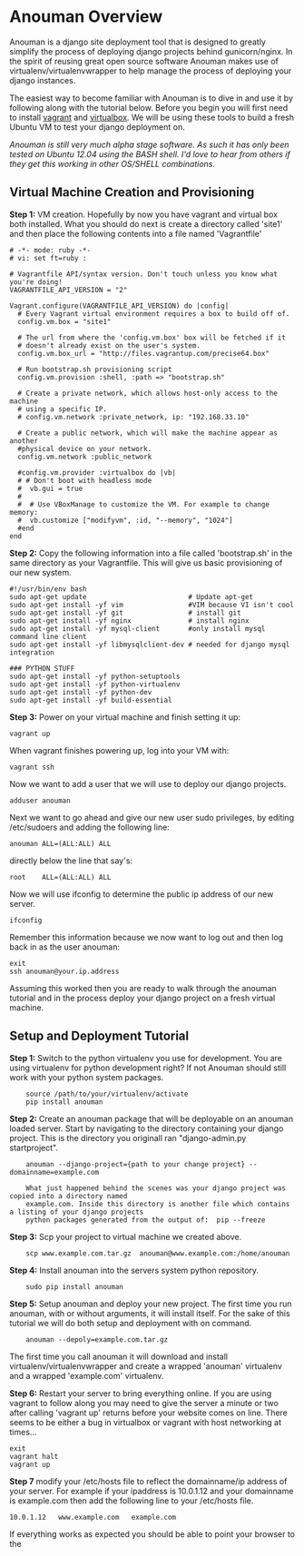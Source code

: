 Anouman Overview
================

Anouman is a django site deployment tool that is designed to greatly simplify the process of deploying django projects behind gunicorn/nginx.  In the spirit of reusing great open source software Anouman makes use of virtualenv/virtualenvwrapper to help manage the process of deploying your django instances.  

The easiest way to become familiar with Anouman is to dive in and use it by following along with the tutorial below.  Before you begin you will first need to install [vagrant](http://www.vagrantup.com/) and [virtualbox](https://www.virtualbox.org/).  We will be using these tools to build a fresh Ubuntu VM to test your django deployment on.

*Anouman is still very much alpha stage software.  As such it has only been tested on Ubuntu 12.04 using the BASH shell.  I'd love to hear from others if they get this working in other OS/SHELL combinations.* 


Virtual Machine Creation and Provisioning
-----------------------------------------


**Step 1:** VM creation.  Hopefully by now you have vagrant and virtual box both installed.  What you should do next is create a directory called 'site1' and then place the following contents into a file named 'Vagrantfile'

    # -*- mode: ruby -*-
    # vi: set ft=ruby :

    # Vagrantfile API/syntax version. Don't touch unless you know what you're doing!
    VAGRANTFILE_API_VERSION = "2"

    Vagrant.configure(VAGRANTFILE_API_VERSION) do |config| 
      # Every Vagrant virtual environment requires a box to build off of. 
      config.vm.box = "site1" 

      # The url from where the 'config.vm.box' box will be fetched if it 
      # doesn't already exist on the user's system. 
      config.vm.box_url = "http://files.vagrantup.com/precise64.box" 

      # Run bootstrap.sh provisioning script 
      config.vm.provision :shell, :path => "bootstrap.sh" 

      # Create a private network, which allows host-only access to the machine 
      # using a specific IP. 
      # config.vm.network :private_network, ip: "192.168.33.10"  

      # Create a public network, which will make the machine appear as another 
      #physical device on your network. 
      config.vm.network :public_network 

      #config.vm.provider :virtualbox do |vb| 
      # # Don't boot with headless mode 
      #  vb.gui = true 
      # 
      #  # Use VBoxManage to customize the VM. For example to change memory: 
      #  vb.customize ["modifyvm", :id, "--memory", "1024"] 
      #end 
    end

**Step 2:** Copy the following information into a file called 'bootstrap.sh' in the same directory as your Vagrantfile.   This will give us basic provisioning of our new system.  

    #!/usr/bin/env bash
    sudo apt-get update                         # Update apt-get
    sudo apt-get install -yf vim                #VIM because VI isn't cool
    sudo apt-get install -yf git                # install git
    sudo apt-get install -yf nginx              # install nginx
    sudo apt-get install -yf mysql-client       #only install mysql command line client
    sudo apt-get install -yf libmysqlclient-dev # needed for django mysql integration

    ### PYTHON STUFF
    sudo apt-get install -yf python-setuptools
    sudo apt-get install -yf python-virtualenv
    sudo apt-get install -yf python-dev
    sudo apt-get install -yf build-essential


**Step 3:** Power on your virtual machine and finish setting it up:

    vagrant up
    
When vagrant finishes powering up, log into your VM with:

    vagrant ssh
    
Now we want to add a user that we will use to deploy our django projects.

    adduser anouman
    
Next we want to go ahead and give our new user sudo privileges, by editing /etc/sudoers and adding the following line:
    
    anouman ALL=(ALL:ALL) ALL  
    
directly below the line that say's:

    root    ALL=(ALL:ALL) ALL

Now we will use ifconfig to determine the public ip address of our new server.

    ifconfig
    
Remember this information because we now want to log out and then log back in as the user anouman:

    exit
    ssh anouman@your.ip.address
    
Assuming this worked then you are ready to walk through the anouman tutorial and in the process deploy your django project on a fresh virtual machine.



Setup and Deployment Tutorial
-----------------------------


**Step 1:** Switch to the python virtualenv you use for development.
        You are using virtualenv for python development right?  If not Anouman should still work
        with your python system packages.

        source /path/to/your/virtualenv/activate
        pip install anouman

**Step 2:** Create an anouman package that will be deployable on an anouman loaded
        server.  Start by navigating to the directory containing your django project.
        This is the directory you originall ran "django-admin.py startproject".
        

        anouman --django-project={path to your change project} --domainname=example.com

        What just happened behind the scenes was your django project was copied into a directory named
        example.com. Inside this directory is another file which contains a listing of your django projects 
        python packages generated from the output of:  pip --freeze 

**Step 3:** Scp your project to virtual machine we created above.

        scp www.example.com.tar.gz  anouman@www.example.com:/home/anouman

**Step 4:** Install anouman into the servers system python repository.

        sudo pip install anouman

**Step 5:** Setup  anouman and deploy your new project.   The first time you run anouman, with or without arguments, it will install itself.  For the sake of this tutorial we will do both setup and deployment with on command.

        anouman --depoly=example.com.tar.gz

The first time you call anouman it will download and install virtualenv/virtualenvwrapper and create a wrapped 'anouman' virtualenv and a wrapped 'example.com' virtualenv.

**Step 6:** Restart your server to bring everything online.  If you are using vagrant to follow along you may need to give the server a minute or two after calling 'vagrant up' returns before your website comes on line.  There seems to be either a bug in virtualbox or vagrant with host networking at times...

    exit  
    vagrant halt
    vagrant up
    
              
**Step 7**  modify your /etc/hosts file to reflect the domainname/ip address of your server.  For example if your ipaddress is 10.0.1.12 and your domainname is example.com  then add the following line to your /etc/hosts file.

    10.0.1.12   www.example.com   example.com


If everything works as expected you should be able to point your browser to the 
